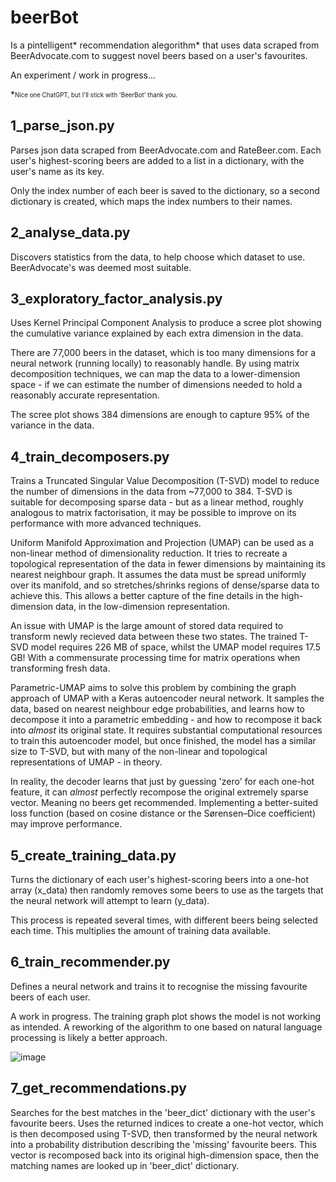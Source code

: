 # beerBot

Is a pintelligent* recommendation alegorithm* that uses data scraped from BeerAdvocate.com to suggest novel beers based on a user's favourites.

An experiment / work in progress...

*<sub><sup>Nice one ChatGPT, but I'll stick with 'BeerBot' thank you.</sub></sup>

## 1_parse_json.py

Parses json data scraped from BeerAdvocate.com and RateBeer.com.  Each user's highest-scoring beers are added to a list in a dictionary, with the user's name as its key.

Only the index number of each beer is saved to the dictionary, so a second dictionary is created, which maps the index numbers to their names.

## 2_analyse_data.py

Discovers statistics from the data, to help choose which dataset to use.  BeerAdvocate's was deemed most suitable.

## 3_exploratory_factor_analysis.py

Uses Kernel Principal Component Analysis to produce a scree plot showing the cumulative variance explained by each extra dimension in the data.

There are 77,000 beers in the dataset, which is too many dimensions for a neural network (running locally) to reasonably handle.  By using matrix decomposition techniques, we can map the data to a lower-dimension space - if we can estimate the number of dimensions needed to hold a reasonably accurate representation.

The scree plot shows 384 dimensions are enough to capture 95% of the variance in the data.

## 4_train_decomposers.py

Trains a Truncated Singular Value Decomposition (T-SVD) model to reduce the number of dimensions in the data from ~77,000 to 384.  T-SVD is suitable for decomposing sparse data - but as a linear method, roughly analogous to matrix factorisation, it may be possible to improve on its performance with more advanced techniques.

Uniform Manifold Approximation and Projection (UMAP) can be used as a non-linear method of dimensionality reduction. It tries to recreate a topological representation of the data in fewer dimensions by maintaining its nearest neighbour graph.  It assumes the data must be spread uniformly over its manifold, and so stretches/shrinks regions of dense/sparse data to achieve this.  This allows a better capture of the fine details in the high-dimension data, in the low-dimension representation.

An issue with UMAP is the large amount of stored data required to transform newly recieved data between these two states.  The trained T-SVD model requires 226 MB of space, whilst the UMAP model requires 17.5 GB!  With a commensurate processing time for matrix operations when transforming fresh data.

Parametric-UMAP aims to solve this problem by combining the graph approach of UMAP with a Keras autoencoder neural network.  It samples the data, based on nearest neighbour edge probabilities, and learns how to decompose it into a parametric embedding - and how to recompose it back into _almost_ its original state.  It requires substantial computational resources to train this autoencoder model, but once finished, the model has a similar size to T-SVD, but with many of the non-linear and topological representations of UMAP - in theory.  

In reality, the decoder learns that just by guessing 'zero' for each one-hot feature, it can _almost_ perfectly recompose the original extremely sparse vector.  Meaning no beers get recommended.  Implementing a better-suited loss function (based on cosine distance or the Sørensen–Dice coefficient) may improve performance.

## 5_create_training_data.py

Turns the dictionary of each user's highest-scoring beers into a one-hot array (x_data) then randomly removes some beers to use as the targets that the neural network will attempt to learn (y_data).

This process is repeated several times, with different beers being selected each time.  This multiplies the amount of training data available.

## 6_train_recommender.py

Defines a neural network and trains it to recognise the missing favourite beers of each user.

A work in progress. The training graph plot shows the model is not working as intended.  A reworking of the algorithm to one based on natural language processing is likely a better approach.

![image](https://github.com/colurw/beerBot/assets/66322644/c8e2c78a-9086-413a-9f8d-fd0830b22298)

## 7_get_recommendations.py

Searches for the best matches in the 'beer_dict' dictionary with the user's favourite beers.  Uses the returned indices to create a one-hot vector, which is then decomposed using T-SVD, then transformed by the neural network into a probability distribution describing the 'missing' favourite beers.  This vector is recomposed back into its original high-dimension space, then the matching names are looked up in 'beer_dict' dictionary.
